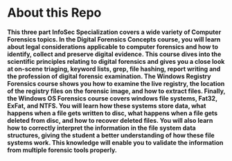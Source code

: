 # About this Repo

**This three part InfoSec Specialization covers a wide variety of Computer Forensics topics. In the Digital Forensics Concepts course, you will learn about legal considerations applicable to computer forensics and how to identify, collect and preserve digital evidence. This course dives into the scientific principles relating to digital forensics and gives you a close look at on-scene triaging, keyword lists, grep, file hashing, report writing and the profession of digital forensic examination. The Windows Registry Forensics course shows you how to examine the live registry, the location of the registry files on the forensic image, and how to extract files. Finally, the Windows OS Forensics course covers windows file systems, Fat32, ExFat, and NTFS. You will learn how these systems store data, what happens when a file gets written to disc, what happens when a file gets deleted from disc, and how to recover deleted files. You will also learn how to correctly interpret the information in the file system data structures, giving the student a better understanding of how these file systems work. This knowledge will enable you to validate the information from multiple forensic tools properly.**
